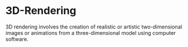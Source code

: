 # 3D-Rendering
3D rendering involves the creation of realistic or artistic two-dimensional images or animations from a three-dimensional model using computer software.
